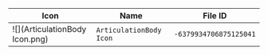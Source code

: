 | Icon | Name | File ID |
| ---  | ---  | ---     |
| ![](ArticulationBody Icon.png) | `ArticulationBody Icon` | `-6379934706875125041` |
